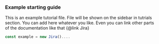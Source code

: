 ### Example starting guide

This is an example tutorial file. File will be shown on the sidebar in tutrials section. You can add here whatever you like. Even you can link other parts of the documentation like that {@link Jira}

```javascript
const example = new Jira()....
```